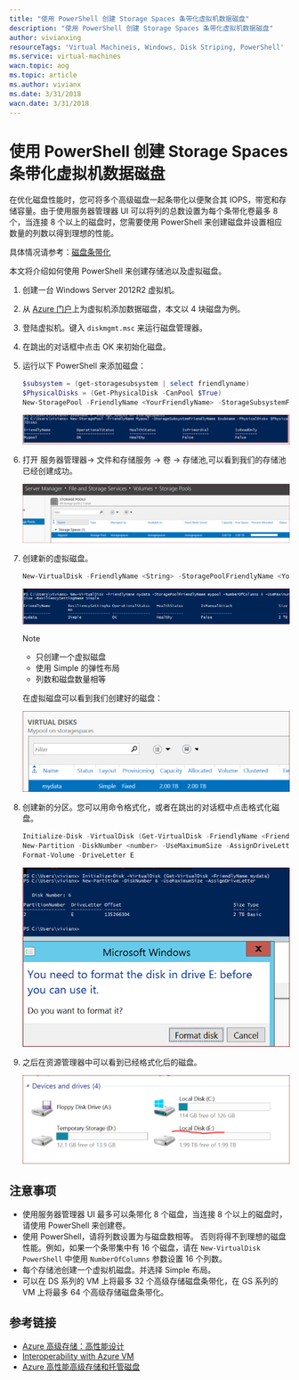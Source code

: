 ```yaml
---
title: "使用 PowerShell 创建 Storage Spaces 条带化虚拟机数据磁盘"
description: "使用 PowerShell 创建 Storage Spaces 条带化虚拟机数据磁盘"
author: vivianxing
resourceTags: 'Virtual Machineis, Windows, Disk Striping, PowerShell'
ms.service: virtual-machines
wacn.topic: aog
ms.topic: article
ms.author: vivianx
ms.date: 3/31/2018
wacn.date: 3/31/2018
---
```


# 使用 PowerShell 创建 Storage Spaces 条带化虚拟机数据磁盘

在优化磁盘性能时，您可将多个高级磁盘一起条带化以便聚合其 IOPS，带宽和存储容量。由于使用服务器管理器 UI 可以将列的总数设置为每个条带化卷最多 8 个，当连接 8 个以上的磁盘时，您需要使用 PowerShell 来创建磁盘并设置相应数量的列数以得到理想的性能。

具体情况请参考：[磁盘条带化](https://docs.azure.cn/zh-cn/virtual-machines/windows/premium-storage-performance#disk-striping)

本文将介绍如何使用 PowerShell 来创建存储池以及虚拟磁盘。

1. 创建一台 Windows Server 2012R2 虚拟机。
2. 从 [Azure 门户](https://portal.azure.cn)上为虚拟机添加数据磁盘，本文以 4 块磁盘为例。
3. 登陆虚拟机。键入 `diskmgmt.msc` 来运行磁盘管理器。
4. 在跳出的对话框中点击 OK 来初始化磁盘。
5. 运行以下 PowerShell 来添加磁盘：

    ```powershell
    $subsystem = (get-storagesubsystem | select friendlyname)
    $PhysicalDisks = (Get-PhysicalDisk -CanPool $True)
    New-StoragePool -FriendlyName <YourFriendlyName> -StorageSubsystemFriendlyName $subname -PhysicalDisks $PhysicalDisks
    ```

    ![01](media/aog-virtual-machines-windows-howto-disk-striping-with-storage-spaces-via-powershell/01.png)

6. 打开 服务器管理器-> 文件和存储服务 -> 卷 -> 存储池,可以看到我们的存储池已经创建成功。

    ![02](media/aog-virtual-machines-windows-howto-disk-striping-with-storage-spaces-via-powershell/02.png)

7. 创建新的虚拟磁盘。

    ```powershell
    New-VirtualDisk -FriendlyName <String> -StoragePoolFriendlyName <YourpoolName> -NumberOfColumes <number, allign with disk number> -UseMaximumSize -ResiliencySettingName Simple
    ```

    ![03](media/aog-virtual-machines-windows-howto-disk-striping-with-storage-spaces-via-powershell/03.png)

    > [!NOTE]
    >- 只创建一个虚拟磁盘
    >- 使用 Simple 的弹性布局
    >- 列数和磁盘数量相等

    在虚拟磁盘可以看到我们创建好的磁盘：

    ![04](media/aog-virtual-machines-windows-howto-disk-striping-with-storage-spaces-via-powershell/04.png)

8. 创建新的分区。您可以用命令格式化，或者在跳出的对话框中点击格式化磁盘。

    ```powershell
    Initialize-Disk -VirtualDisk (Get-VirtualDisk -FriendlyName <Friendlyname>)
    New-Partition -DiskNumber <number> -UseMaximumSize -AssignDriveLetter
    Format-Volume -DriveLetter E
    ```

    ![05](media/aog-virtual-machines-windows-howto-disk-striping-with-storage-spaces-via-powershell/05.png)

9. 之后在资源管理器中可以看到已经格式化后的磁盘。

    ![06](media/aog-virtual-machines-windows-howto-disk-striping-with-storage-spaces-via-powershell/06.png)

## 注意事项

- 使用服务器管理器 UI 最多可以条带化 8 个磁盘，当连接 8 个以上的磁盘时，请使用 PowerShell 来创建卷。
- 使用 PowerShell，请将列数设置为与磁盘数相等。 否则将得不到理想的磁盘性能。例如，如果一个条带集中有 16 个磁盘，请在 `New-VirtualDisk PowerShell` 中使用 `NumberOfColumns` 参数设置 16 个列数。
- 每个存储池创建一个虚拟机磁盘。并选择 Simple 布局。
- 可以在 DS 系列的 VM 上将最多 32 个高级存储磁盘条带化，在 GS 系列的 VM 上将最多 64 个高级存储磁盘条带化。

## 参考链接

- [Azure 高级存储：高性能设计](https://docs.azure.cn/zh-cn/virtual-machines/windows/premium-storage-performance#disk-striping)
- [Interoperability with Azure VM](https://docs.microsoft.com/en-us/previous-versions/windows/it-pro/windows-server-2012-R2-and-2012/hh831739(v=ws.11)#interoperability-with-azure-virtual-machines)
- [Azure 高性能高级存储和托管磁盘](https://docs.azure.cn/zh-cn/virtual-machines/windows/premium-storage)